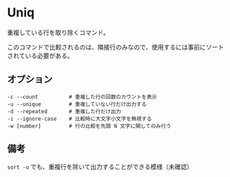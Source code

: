 # Uniq

重複している行を取り除くコマンド。

このコマンドで比較されるのは、隣接行のみなので、使用するには事前にソートされている必要がある。

## オプション

    -c --count          # 重複した行の回数のカウントを表示
    -u --unique         # 重複していない行だけ出力する
    -d --repeated       # 重複した行だけ出力
    -i --ignore-case    # 比較時に大文字小文字を無視する
    -w [number]         # 行の比較を先頭 N 文字に関してのみ行う

## 備考

`sort -u` でも、重複行を除いて出力することができる模様（未確認）
